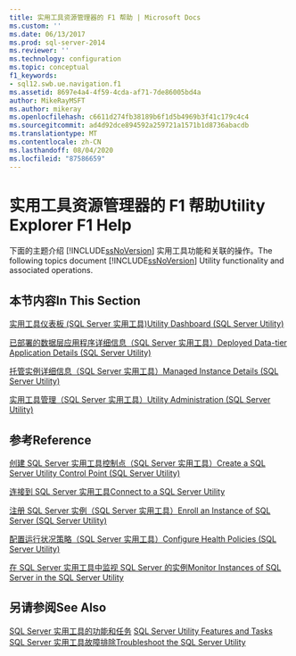 ```yaml
---
title: 实用工具资源管理器的 F1 帮助 | Microsoft Docs
ms.custom: ''
ms.date: 06/13/2017
ms.prod: sql-server-2014
ms.reviewer: ''
ms.technology: configuration
ms.topic: conceptual
f1_keywords:
- sql12.swb.ue.navigation.f1
ms.assetid: 8697e4a4-4f59-4cda-af71-7de86005bd4a
author: MikeRayMSFT
ms.author: mikeray
ms.openlocfilehash: c6611d274fb38189b6f1d5b4969b3f41c179c4c4
ms.sourcegitcommit: ad4d92dce894592a259721a1571b1d8736abacdb
ms.translationtype: MT
ms.contentlocale: zh-CN
ms.lasthandoff: 08/04/2020
ms.locfileid: "87586659"
---
```

# <a name="utility-explorer-f1-help"></a><span data-ttu-id="d4ef2-102">实用工具资源管理器的 F1 帮助</span><span class="sxs-lookup"><span data-stu-id="d4ef2-102">Utility Explorer F1 Help</span></span>
  <span data-ttu-id="d4ef2-103">下面的主题介绍 [!INCLUDE[ssNoVersion](../../includes/ssnoversion-md.md)] 实用工具功能和关联的操作。</span><span class="sxs-lookup"><span data-stu-id="d4ef2-103">The following topics document [!INCLUDE[ssNoVersion](../../includes/ssnoversion-md.md)] Utility functionality and associated operations.</span></span>  
  
## <a name="in-this-section"></a><span data-ttu-id="d4ef2-104">本节内容</span><span class="sxs-lookup"><span data-stu-id="d4ef2-104">In This Section</span></span>  
 [<span data-ttu-id="d4ef2-105">实用工具仪表板 &#40;SQL Server 实用工具&#41;</span><span class="sxs-lookup"><span data-stu-id="d4ef2-105">Utility Dashboard &#40;SQL Server Utility&#41;</span></span>](../../database-engine/utility-dashboard-sql-server-utility.md)  
  
 [<span data-ttu-id="d4ef2-106">已部署的数据层应用程序详细信息（SQL Server 实用工具）</span><span class="sxs-lookup"><span data-stu-id="d4ef2-106">Deployed Data-tier Application Details &#40;SQL Server Utility&#41;</span></span>](../../database-engine/deployed-data-tier-application-details-sql-server-utility.md)  
  
 [<span data-ttu-id="d4ef2-107">托管实例详细信息（SQL Server 实用工具）</span><span class="sxs-lookup"><span data-stu-id="d4ef2-107">Managed Instance Details &#40;SQL Server Utility&#41;</span></span>](../../database-engine/managed-instance-details-sql-server-utility.md)  
  
 [<span data-ttu-id="d4ef2-108">实用工具管理（SQL Server 实用工具）</span><span class="sxs-lookup"><span data-stu-id="d4ef2-108">Utility Administration &#40;SQL Server Utility&#41;</span></span>](../../database-engine/utility-administration-sql-server-utility.md)  
  
## <a name="reference"></a><span data-ttu-id="d4ef2-109">参考</span><span class="sxs-lookup"><span data-stu-id="d4ef2-109">Reference</span></span>  
 [<span data-ttu-id="d4ef2-110">创建 SQL Server 实用工具控制点（SQL Server 实用工具）</span><span class="sxs-lookup"><span data-stu-id="d4ef2-110">Create a SQL Server Utility Control Point &#40;SQL Server Utility&#41;</span></span>](create-a-sql-server-utility-control-point-sql-server-utility.md)  
  
 [<span data-ttu-id="d4ef2-111">连接到 SQL Server 实用工具</span><span class="sxs-lookup"><span data-stu-id="d4ef2-111">Connect to a SQL Server Utility</span></span>](connect-to-a-sql-server-utility.md)  
  
 [<span data-ttu-id="d4ef2-112">注册 SQL Server 实例（SQL Server 实用工具）</span><span class="sxs-lookup"><span data-stu-id="d4ef2-112">Enroll an Instance of SQL Server &#40;SQL Server Utility&#41;</span></span>](enroll-an-instance-of-sql-server-sql-server-utility.md)  
  
 [<span data-ttu-id="d4ef2-113">配置运行状况策略（SQL Server 实用工具）</span><span class="sxs-lookup"><span data-stu-id="d4ef2-113">Configure Health Policies &#40;SQL Server Utility&#41;</span></span>](configure-health-policies-sql-server-utility.md)  
  
 [<span data-ttu-id="d4ef2-114">在 SQL Server 实用工具中监视 SQL Server 的实例</span><span class="sxs-lookup"><span data-stu-id="d4ef2-114">Monitor Instances of SQL Server in the SQL Server Utility</span></span>](monitor-instances-of-sql-server-in-the-sql-server-utility.md)  
  
## <a name="see-also"></a><span data-ttu-id="d4ef2-115">另请参阅</span><span class="sxs-lookup"><span data-stu-id="d4ef2-115">See Also</span></span>  
 <span data-ttu-id="d4ef2-116">[SQL Server 实用工具的功能和任务](sql-server-utility-features-and-tasks.md) </span><span class="sxs-lookup"><span data-stu-id="d4ef2-116">[SQL Server Utility Features and Tasks](sql-server-utility-features-and-tasks.md) </span></span>  
 [<span data-ttu-id="d4ef2-117">SQL Server 实用工具故障排除</span><span class="sxs-lookup"><span data-stu-id="d4ef2-117">Troubleshoot the SQL Server Utility</span></span>](../../database-engine/troubleshoot-the-sql-server-utility.md)  
  
  
